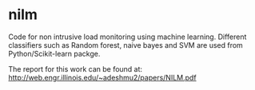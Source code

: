# nilm
Code for non intrusive load monitoring using machine learning. Different classifiers such as Random forest, naive bayes and SVM are used from Python/Scikit-learn packge.

The report for this work can be found at: http://web.engr.illinois.edu/~adeshmu2/papers/NILM.pdf
